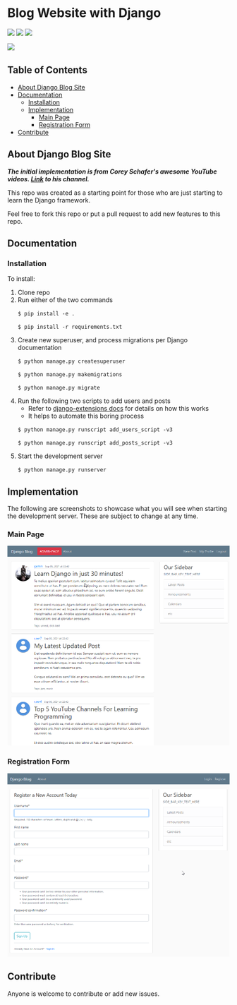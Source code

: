 
# Blog Website with Django

[![](https://img.shields.io/github/contributors/StephenGemin/django-blog-site.svg)](https://github.com/StephenGemin/django-blog-site/graphs/contributors)
[![](https://img.shields.io/github/issues-pr/StephenGemin/django-blog-site.svg)](https://github.com/StephenGemin/django-blog-site/pulls)
[![](https://img.shields.io/github/issues-pr-closed/StephenGemin/django-blog-site.svg)](https://github.com/StephenGemin/django-blog-site/pulls?q=is%3Apr+is%3Aclosed)

[![](https://img.shields.io/badge/license-MIT-blue.svg)](https://opensource.org/licenses/MIT)


## Table of Contents

* [About Django Blog Site](#about-django-blog-site)
* [Documentation](#documentation)
  * [Installation](#installation)
  * [Implementation](#implementation)
    * [Main Page](#main-page)
    * [Registration Form](#registration-form)
* [Contribute](#contribute)


## About Django Blog Site

***The initial implementation is from Corey Schafer's awesome YouTube videos.  [Link](https://www.youtube.com/c/Coreyms) to his channel.*** 

This repo was created as a starting point for those who are just starting to learn the Django framework.  

Feel free to fork this repo or put a pull request to add new features to this repo.

## Documentation

### Installation

To install:
1. Clone repo
2. Run either of the two commands
   ```shell
   $ pip install -e .
   ```
   ```shell
   $ pip install -r requirements.txt
   ```
3. Create new superuser, and process migrations per Django documentation
   ```shell
   $ python manage.py createsuperuser
   ```
   ```shell
   $ python manage.py makemigrations
   ```
   ```shell
   $ python manage.py migrate
   ```
4. Run the following two scripts to add users and posts
    * Refer to [django-extensions docs](https://django-extensions.readthedocs.io/en/latest/runscript.html) for details on how this works
    * It helps to automate this boring process
   ```shell
   $ python manage.py runscript add_users_script -v3
   ```
   ```shell
   $ python manage.py runscript add_posts_script -v3
   ```
5. Start the development server
    ```shell
    $ python manage.py runserver
    ```

## Implementation
The following are screenshots to showcase what you will see when starting the development server. These are subject to change at any time.

### Main Page
![Link to Image](zblog/media/main_page.png)

### Registration Form
![Link to Image](zblog/media/registration_form.png)

## Contribute

Anyone is welcome to contribute or add new issues.